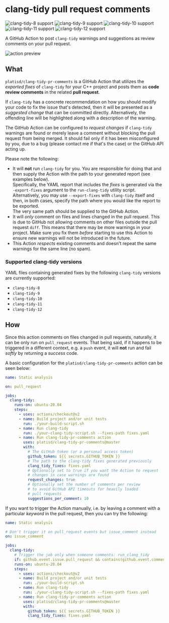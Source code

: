 # clang-tidy pull request comments
![clang-tidy-8 support] ![clang-tidy-9 support] ![clang-tidy-10 support] ![clang-tidy-11 support] ![clang-tidy-12 support]

A GitHub Action to post `clang-tidy` warnings and suggestions as review comments on your pull request.

![action preview](https://i.imgur.com/lQiFdT9.png)

## What

`platisd/clang-tidy-pr-comments` is a GitHub Action that utilizes the *exported fixes* of
`clang-tidy` for your C++ project and posts them as **code review comments** in the related **pull request**.

If `clang-tidy` has a concrete recommendation on how you should modify your code to fix the issue that's detected,
then it will be presented as a *suggested change* that can be committed directly. Alternatively,
the offending line will be highlighted along with a description of the warning.

The GitHub Action can be configured to *request changes* if `clang-tidy` warnings are found or merely
leave a comment without blocking the pull request from being merged. It should fail only if it has been
misconfigured by you, due to a bug (please contact me if that's the case) or the GitHub API acting up.

Please note the following:
* It will **not** run `clang-tidy` for you. You are responsible for doing that and then
  supply the Action with the path to your generated report (see examples below).<br>
  Specifically, the YAML report that includes the *fixes* is generated via the `-export-fixes` argument
  to the `run-clang-tidy` utility script. Alternatively, you may use `--export-fixes` with `clang-tidy`
  itself and then, in both cases, specify the path where you would like the report to be exported.<br>
  The very same path should be supplied to the GitHub Action.
* It will *only* comment on files and lines changed in the pull request. This is due to GitHub not allowing
  comments on other files outside the pull request `diff`.
  This means that there may be more warnings in your project. Make sure you fix
  them *before* starting to use this Action to ensure new warnings will not be introduced in the future.
* This Action *respects* existing comments and doesn't repeat the same warnings for the same line (no spam).

### Supported clang-tidy versions

YAML files containing generated fixes by the following `clang-tidy` versions are currently supported:
* `clang-tidy-8`
* `clang-tidy-9`
* `clang-tidy-10`
* `clang-tidy-11`
* `clang-tidy-12`

## How

Since this action comments on files changed in pull requests, naturally, it can be only run
on `pull_request` events. That being said, if it happens to be triggered in a different context,
e.g. a `push` event, it will **not** run and fail *softly* by returning a *success* code.

A basic configuration for the `platisd/clang-tidy-pr-comments` action can be seen below:

```yaml
name: Static analysis

on: pull_request

jobs:
  clang-tidy:
    runs-on: ubuntu-20.04
    steps:
      - uses: actions/checkout@v2
      - name: Build project and/or unit tests
        run: ./your-build-script.sh
      - name: Run clang-tidy
        run: ./your-clang-tidy-script.sh --fixes-path fixes.yaml
      - name: Run clang-tidy-pr-comments action
        uses: platisd/clang-tidy-pr-comments@master
        with:
          # The GitHub token (or a personal access token)
          github_token: ${{ secrets.GITHUB_TOKEN }}
          # The path to the clang-tidy fixes generated previously
          clang_tidy_fixes: fixes.yaml
          # Optionally set to true if you want the Action to request
          # changes in case warnings are found
          request_changes: true
          # Optionally set the number of comments per review
          # to avoid GitHub API timeouts for heavily loaded
          # pull requests
          suggestions_per_comment: 10
```

If you want to trigger the Action manually, i.e. by leaving a comment with a particular *keyword*
in the pull request, then you can try the following:

```yaml
name: Static analysis

# Don't trigger it on pull_request events but issue_comment instead
on: issue_comment

jobs:
  clang-tidy:
    # Trigger the job only when someone comments: run_clang_tidy
    if: github.event.issue.pull_request && contains(github.event.comment.body, 'run_clang_tidy')
    runs-on: ubuntu-20.04
    steps:
      - uses: actions/checkout@v2
      - name: Build project and/or unit tests
        run: ./your-build-script.sh
      - name: Run clang-tidy
        run: ./your-clang-tidy-script.sh --fixes-path fixes.yaml
      - name: Run clang-tidy-pr-comments action
        uses: platisd/clang-tidy-pr-comments@master
        with:
          github_token: ${{ secrets.GITHUB_TOKEN }}
          clang_tidy_fixes: fixes.yaml
```


[clang-tidy-8 support]: https://img.shields.io/badge/clang--tidy-8-green
[clang-tidy-9 support]: https://img.shields.io/badge/clang--tidy-9-green
[clang-tidy-10 support]: https://img.shields.io/badge/clang--tidy-10-green
[clang-tidy-11 support]: https://img.shields.io/badge/clang--tidy-11-green
[clang-tidy-12 support]: https://img.shields.io/badge/clang--tidy-12-green
